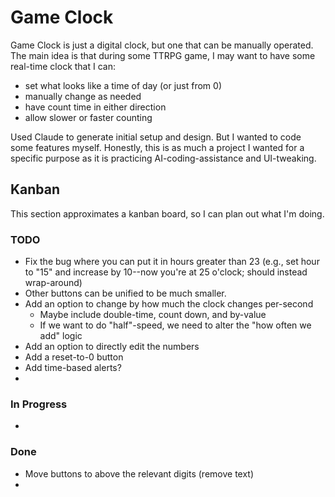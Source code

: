 # Game Clock 

Game Clock is just a digital clock, but one that can be manually operated. The main idea is that during some TTRPG game, I may want to have some real-time clock that I can:
* set what looks like a time of day (or just from 0)
* manually change as needed
* have count time in either direction
* allow slower or faster counting

Used Claude to generate initial setup and design. But I wanted to code some features myself. Honestly, this is as much a project I wanted for a specific purpose as it is practicing AI-coding-assistance and UI-tweaking.

## Kanban
This section approximates a kanban board, so I can plan out what I'm doing. 

### TODO
- Fix the bug where you can put it in hours greater than 23 (e.g., set hour to "15" and increase by 10--now you're at 25 o'clock; should instead wrap-around)
- Other buttons can be unified to be much smaller. 
- Add an option to change by how much the clock changes per-second
  - Maybe include double-time, count down, and by-value
  - If we want to do "half"-speed, we need to alter the "how often we add" logic
- Add an option to directly edit the numbers
- Add a reset-to-0 button
- Add time-based alerts?
- 

### In Progress
-

### Done
- Move buttons to above the relevant digits (remove text)
- 
